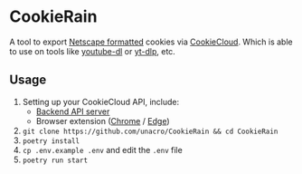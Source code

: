 # CookieRain

A tool to export [Netscape formatted](http://curl.haxx.se/rfc/cookie_spec.html) cookies via [CookieCloud](https://github.com/easychen/CookieCloud).
Which is able to use on tools like [youtube-dl](https://github.com/ytdl-org/youtube-dl) or [yt-dlp](https://github.com/yt-dlp/yt-dlp), etc.

## Usage

1. Setting up your CookieCloud API, include:
   - [Backend API server](https://github.com/easychen/CookieCloud#%E6%9C%8D%E5%8A%A1%E5%99%A8%E7%AB%AF)
   - Browser extension ([Chrome](https://chrome.google.com/webstore/detail/cookiecloud/ffjiejobkoibkjlhjnlgmcnnigeelbdl) / [Edge](https://microsoftedge.microsoft.com/addons/detail/cookiecloud/bffenpfpjikaeocaihdonmgnjjdpjkeo))
2. `git clone https://github.com/unacro/CookieRain && cd CookieRain`
3. `poetry install`
4. `cp .env.example .env` and edit the `.env` file
5. `poetry run start`
